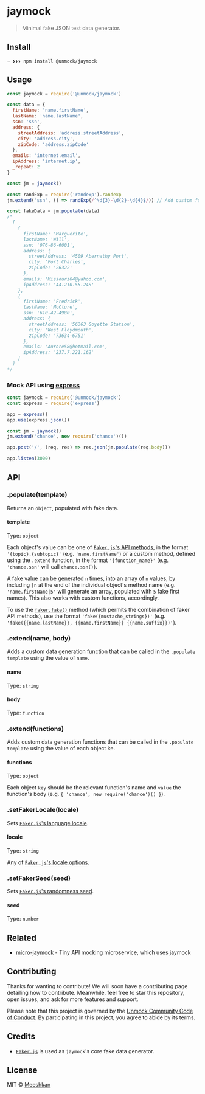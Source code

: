 # jaymock

> Minimal fake JSON test data generator.

## Install

```
~ ❯❯❯ npm install @unmock/jaymock
```

## Usage

```js
const jaymock = require('@unmock/jaymock')

const data = {
  firstName: 'name.firstName',
  lastName: 'name.lastName',
  ssn: 'ssn',
  address: {
    streetAddress: 'address.streetAddress',
    city: 'address.city',
    zipCode: 'address.zipCode'
  },
  emails: 'internet.email',
  ipAddress: 'internet.ip',
  _repeat: 2
}

const jm = jaymock()

const randExp = require('randexp').randexp
jm.extend('ssn', () => randExp(/^\d{3}-\d{2}-\d{4}$/)) // Add custom functions using `jaymock.extend`

const fakeData = jm.populate(data)
/*
  [
    {
      firstName: 'Marguerite',
      lastName: 'Will',
      ssn: '076-86-6001',
      address: {
        streetAddress: '4509 Abernathy Port',
        city: 'Port Charles',
        zipCode: '26322'
      },
      emails: 'Missouri64@yahoo.com',
      ipAddress: '44.210.55.248'
    },
    {
      firstName: 'Fredrick',
      lastName: 'McClure',
      ssn: '610-42-4980',
      address: {
        streetAddress: '56363 Goyette Station',
        city: 'West Floydmouth',
        zipCode: '73634-6751'
      },
      emails: 'Aurore58@hotmail.com',
      ipAddress: '237.7.221.162'
    }
  ]
*/
```

### Mock API using [express](https://github.com/expressjs/express)

```js
const jaymock = require('@unmock/jaymock')
const express = require('express')

app = express()
app.use(express.json())

const jm = jaymock()
jm.extend('chance', new require('chance')())

app.post('/', (req, res) => res.json(jm.populate(req.body)))

app.listen(3000)
```

## API

### .populate(template)

Returns an `object`, populated with fake data.

#### template

Type: `object`

Each object's value can be one of [`Faker.js`'s API methods](https://github.com/marak/Faker.js/#api-methods), in the format `'{topic}.{subtopic}'` (e.g. `'name.firstName'`) or a custom method, defined using the `.extend` function, in the format `'{function_name}'` (e.g. `'chance.ssn'` will call `chance.ssn()`).

A fake value can be generated `n` times, into an array of `n` values, by including `|n` at the end of the individual object's method name (e.g. `'name.firstName|5'` will generate an array, populated with `5` fake first names). This also works with custom functions, accordingly.

To use the [`faker.fake()`](https://github.com/marak/Faker.js/#fakerfake) method (which permits the combination of faker API methods), use the format `'fake({mustache_strings})'` (e.g. `'fake({{name.lastName}}, {{name.firstName}} {{name.suffix}})'`).

### .extend(name, body)

Adds a custom data generation function that can be called in the `.populate` `template` using the value of `name`.

#### name

Type: `string`

#### body

Type: `function`

### .extend(functions)

Adds custom data generation functions that can be called in the `.populate` `template` using the value of each object ke.

#### functions

Type: `object`

Each object `key` should be the relevant function's name and `value` the function's body (e.g. `{ 'chance', new require('chance')() }`).

### .setFakerLocale(locale)

Sets [`Faker.js`'s language locale](https://github.com/Marak/Faker.js/#localization).

#### locale

Type: `string`

Any of [`Faker.js`'s locale options](https://github.com/Marak/Faker.js/#localization).

### .setFakerSeed(seed)

Sets [`Faker.js`'s randomness seed](https://github.com/Marak/Faker.js/#setting-a-randomness-seed).

#### seed

Type: `number`

## Related

- [micro-jaymock](https://github.com/unmock/micro-jaymock) - Tiny API mocking microservice, which uses jaymock

## Contributing

Thanks for wanting to contribute! We will soon have a contributing page
detailing how to contribute. Meanwhile, feel free to star this repository, open issues,
and ask for more features and support.

Please note that this project is governed by the [Unmock Community Code of Conduct](https://github.com/unmock/code-of-conduct). By participating in this project, you agree to abide by its terms.

## Credits

- [`Faker.js`](https://github.com/Marak/Faker.js) is used as `jaymock`'s core fake data generator.

## License

MIT © [Meeshkan](http://meeshkan.com/)